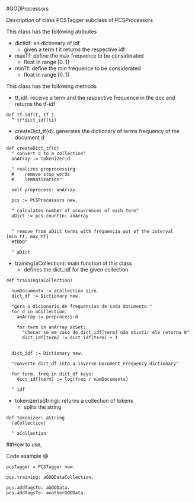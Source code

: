 #GODProcessors

Description of class PCSTagger subclass of PCSProcessors


This class has the following atributes

  - dictIdf: an dictionary of idf
    - given a term t it returns the respective idf
  - maxTf: define the max frequence to be considerated
    - float in range [0..1]
  - minTf: define the min frequence to be considerated
    - float in range [0..1]

This class has the following methods


  - tf_idf: receive a term and the respective frequence in the doc and returns the tf-idf
```Smalltalk
def tf-idf(t, tf ) 
  ^ tf*dict_idf(ti)
```

  - createDict_tf(d): generates the dictionary of terms frequency of the document d
```Smalltalk
def createDict_tf(d)
  " convert d to a collection"
  anArray := tokenizer:d

  " realizes proprocessing
  #    remove stop words
  #    lemmatization"
  
  self preprocess: anArray.
  
  pcs := PCSProcessors new.
  
  " calculates number of ocourrences of each term"
  aDict := pcs countIn: anArray
  
  
  " remove from aDict terms with frequencia out of the interval [min_tf, max_tf]
  #TODO"
  
  ^ aDict
```
  - training(aCollection): main function of this class
    - defines the dict_idf for the given collection

```Smalltalk
def training(aCollection)

  numDocuments := aCollection size.
  dict_df := Dictionary new.
  
  "gera o dicionario de frequencias de cada documento "
  for d in aCollection:
    anArray := preprocess:d
    
    for term in anArray asSet:
      "checar se em caso de dict_idf[term] não existir ele retorna 0"
      dict_idf[term] := dict_idf[term] + 1
  
  
  dict_idf := Dictionary new.
  
  "converte dict_df into a Inverse Document Frequency dictionary"
  
  for term, freq in dict_df keys:
    dict_idf[term] := log(freq / numDocuments)
  
  ^ idf
```

  - tokenizer(aString): returns a collection of tokens
    - splits the string
```Smalltalk
def tokenizer: aString
  |aCollection|
  
  ^ aCollection
```


##How to use,

Code example :smile:


```Smalltalk
pcsTagger = PCSTagger new.

pcs.training: aGODDataCollection.

pcs.addTagsTo: aGODData.
pcs.addTagsTo: anotherGODData.



```
